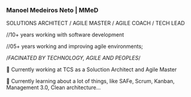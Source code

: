 ### Manoel Medeiros Neto | MMeD

SOLUTIONS ARCHITECT / AGILE MASTER / AGILE COACH / TECH LEAD


//10+ years working with software development

//05+ years working and improving agile environments;

/*FACINATED BY TECHNOLOGY, AGILE AND PEOPLES*/


🔭 Currently working at TCS as a Soluction Architect and Agile Master

🌱 Currently learning about a lot of things, like SAFe, Scrum, Kanban, Management 3.0, Clean architecture...
